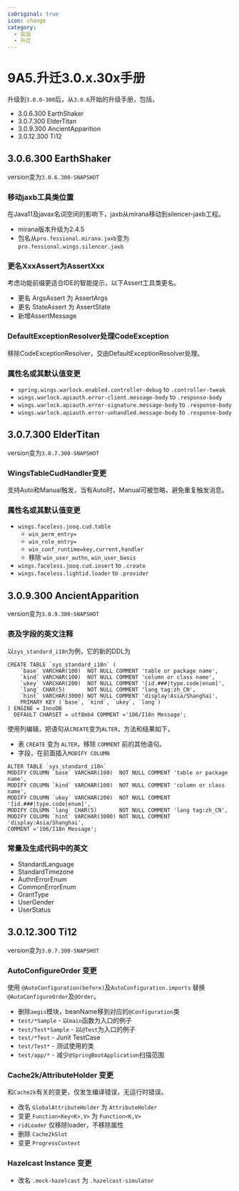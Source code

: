 ```yaml
---
isOriginal: true
icon: change
category:
  - 实战
  - 升迁
---
```


# 9A5.升迁3.0.x.30x手册

升级到`3.0.0-300`后，从`3.0.6`开始的升级手册，包括，

* 3.0.6.300 EarthShaker
* 3.0.7.300 ElderTitan
* 3.0.9.300 AncientApparition
* 3.0.12.300 Ti12

## 3.0.6.300 EarthShaker

version变为`3.0.6.300-SNAPSHOT`

### 移动jaxb工具类位置

在Java11及javax名词空间的影响下，jaxb从mirana移动到silencer-jaxb工程。

* mirana版本升级为2.4.5
* 包名从`pro.fessional.mirana.jaxb`变为`pro.fessional.wings.silencer.jaxb`

### 更名XxxAssert为AssertXxx

考虑功能前缀更适合IDE的智能提示，以下Assert工具类更名。

* 更名 ArgsAssert 为 AssertArgs
* 更名 StateAssert 为 AssertState
* 新增AssertMessage

### DefaultExceptionResolver处理CodeException

移除CodeExceptionResolver，交由DefaultExceptionResolver处理。

### 属性名或其默认值变更

* `spring.wings.warlock.enabled.controller-debug` to `.controller-tweak`
* `wings.warlock.apiauth.error-client.message-body` to `.response-body`
* `wings.warlock.apiauth.error-signature.message-body` to `.response-body`
* `wings.warlock.apiauth.error-unhandled.message-body` to `.response-body`

## 3.0.7.300 ElderTitan

version变为`3.0.7.300-SNAPSHOT`

### WingsTableCudHandler变更

支持Auto和Manual触发，当有Auto时，Manual可被忽略，避免重复触发消息。

### 属性名或其默认值变更

* `wings.faceless.jooq.cud.table`
  - `win_perm_entry=`
  - `win_role_entry=`
  - `win_conf_runtime=key,current,handler`
  - 移除 `win_user_authn`, `win_user_basis`
* `wings.faceless.jooq.cud.insert` to `.create`
* `wings.faceless.lightid.loader` to `.provider`

## 3.0.9.300 AncientApparition

version变为`3.0.9.300-SNAPSHOT`

### 表及字段的英文注释

以`sys_standard_i18n`为例，它的新的DDL为

```mysql
CREATE TABLE `sys_standard_i18n` (
    `base` VARCHAR(100)  NOT NULL COMMENT 'table or package name',
    `kind` VARCHAR(100)  NOT NULL COMMENT 'column or class name',
    `ukey` VARCHAR(200)  NOT NULL COMMENT '[id.###|type.code|enum]',
    `lang` CHAR(5)       NOT NULL COMMENT 'lang tag:zh_CN',
    `hint` VARCHAR(3000) NOT NULL COMMENT 'display:Asia/Shanghai',
    PRIMARY KEY (`base`, `kind`, `ukey`, `lang`)
) ENGINE = InnoDB
  DEFAULT CHARSET = utf8mb4 COMMENT ='106/I18n Message';
```

使用列编辑，把语句从`CREATE`变为`ALTER`，方法和结果如下，

* 表 `CREATE` 变为 `ALTER`，移除 `COMMENT` 前的其他语句。
* 字段，在前面插入`MODIFY COLUMN`

```mysql
ALTER TABLE `sys_standard_i18n` 
MODIFY COLUMN `base` VARCHAR(100)  NOT NULL COMMENT 'table or package name',
MODIFY COLUMN `kind` VARCHAR(100)  NOT NULL COMMENT 'column or class name',
MODIFY COLUMN `ukey` VARCHAR(200)  NOT NULL COMMENT '[id.###|type.code|enum]',
MODIFY COLUMN `lang` CHAR(5)       NOT NULL COMMENT 'lang tag:zh_CN',
MODIFY COLUMN `hint` VARCHAR(3000) NOT NULL COMMENT 'display:Asia/Shanghai',
COMMENT ='106/I18n Message';
```

### 常量及生成代码中的英文

* StandardLanguage
* StandardTimezone
* AuthnErrorEnum
* CommonErrorEnum
* GrantType
* UserGender
* UserStatus

## 3.0.12.300 Ti12

version变为`3.0.7.300-SNAPSHOT`

### AutoConfigureOrder 变更

使用 `@AutoConfiguration(before)`及`AutoConfiguration.imports` 替换 `@AutoConfigureOrder`及`@Order`。

* 删除`aegis`模块，beanName移到对应的`@Configuration`类
* `test/*Sample` - 以`main`函数为入口的例子
* `test/Test*Sample` - 以`@Test`为入口的例子
* `test/*Test` - Junit TestCase
* `test/Test*` - 测试使用的类
* `test/app/*` - 减少`@SpringBootApplication`扫描范围

### Cache2k/AttributeHolder 变更

和`Cache2k`有关的变更，仅发生编译错误，无运行时错误。

* 改名 `GlobalAttributeHolder` 为 `AttributeHolder`
* 变更 `Function<Key<K>,V>` 为 `Function<K,V>`
* `ridLoader` 仅移除loader，不移除属性
* 删除 `Cache2kSlot`
* 变更 `ProgressContext`

### Hazelcast Instance 变更

* 改名 `.mock-hazelcast` 为 `.hazelcast-simulator`
